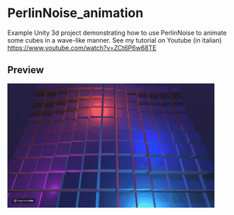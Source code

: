 # PerlinNoise_animation

Example Unity 3d project demonstrating how to use PerlinNoise to animate some cubes in a wave-like manner.
See my tutorial on Youtube (in italian) https://www.youtube.com/watch?v=ZCt6P6w68TE

## Preview

![](preview.gif)
